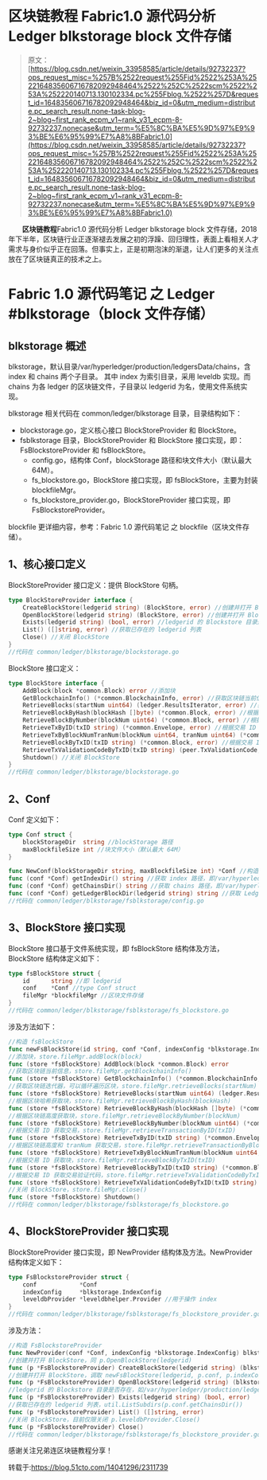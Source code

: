 # 区块链教程 Fabric1.0 源代码分析 Ledger blkstorage block 文件存储

> 原文：[https://blog.csdn.net/weixin_33958585/article/details/92732237?ops_request_misc=%257B%2522request%255Fid%2522%253A%2522164835606716782092948464%2522%252C%2522scm%2522%253A%252220140713.130102334.pc%255Fblog.%2522%257D&request_id=164835606716782092948464&biz_id=0&utm_medium=distribute.pc_search_result.none-task-blog-2~blog~first_rank_ecpm_v1~rank_v31_ecpm-8-92732237.nonecase&utm_term=%E5%8C%BA%E5%9D%97%E9%93%BE%E6%95%99%E7%A8%8BFabric1.0](https://blog.csdn.net/weixin_33958585/article/details/92732237?ops_request_misc=%257B%2522request%255Fid%2522%253A%2522164835606716782092948464%2522%252C%2522scm%2522%253A%252220140713.130102334.pc%255Fblog.%2522%257D&request_id=164835606716782092948464&biz_id=0&utm_medium=distribute.pc_search_result.none-task-blog-2~blog~first_rank_ecpm_v1~rank_v31_ecpm-8-92732237.nonecase&utm_term=%E5%8C%BA%E5%9D%97%E9%93%BE%E6%95%99%E7%A8%8BFabric1.0)

　　**区块链教程**Fabric1.0 源代码分析 Ledger blkstorage block 文件存储，2018 年下半年，区块链行业正逐渐褪去发展之初的浮躁、回归理性，表面上看相关人才需求与身价似乎正在回落。但事实上，正是初期泡沫的渐退，让人们更多的关注点放在了区块链真正的技术之上。

# Fabric 1.0 源代码笔记 之 Ledger #blkstorage（block 文件存储）

## blkstorage 概述

blkstorage，默认目录/var/hyperledger/production/ledgersData/chains，含 index 和 chains 两个子目录。
其中 index 为索引目录，采用 leveldb 实现。而 chains 为各 ledger 的区块链文件，子目录以 ledgerid 为名，使用文件系统实现。

blkstorage 相关代码在 common/ledger/blkstorage 目录，目录结构如下：

*   blockstorage.go，定义核心接口 BlockStoreProvider 和 BlockStore。
*   fsblkstorage 目录，BlockStoreProvider 和 BlockStore 接口实现，即：FsBlockstoreProvider 和 fsBlockStore。
    *   config.go，结构体 Conf，blockStorage 路径和块文件大小（默认最大 64M）。
    *   fs_blockstore.go，BlockStore 接口实现，即 fsBlockStore，主要为封装 blockfileMgr。
    *   fs_blockstore_provider.go，BlockStoreProvider 接口实现，即 FsBlockstoreProvider。

blockfile 更详细内容，参考：Fabric 1.0 源代码笔记 之 blockfile（区块文件存储）。

## 1、核心接口定义

BlockStoreProvider 接口定义：提供 BlockStore 句柄。

```go
type BlockStoreProvider interface {
    CreateBlockStore(ledgerid string) (BlockStore, error) //创建并打开 BlockStore
    OpenBlockStore(ledgerid string) (BlockStore, error) //创建并打开 BlockStore
    Exists(ledgerid string) (bool, error) //ledgerid 的 Blockstore 目录是否存在
    List() ([]string, error) //获取已存在的 ledgerid 列表
    Close() //关闭 BlockStore
}
//代码在 common/ledger/blkstorage/blockstorage.go
```

BlockStore 接口定义：

```go
type BlockStore interface {
    AddBlock(block *common.Block) error //添加块
    GetBlockchainInfo() (*common.BlockchainInfo, error) //获取区块链当前信息
    RetrieveBlocks(startNum uint64) (ledger.ResultsIterator, error) //获取区块链迭代器，可以循环遍历区块
    RetrieveBlockByHash(blockHash []byte) (*common.Block, error) //根据区块哈希获取块
    RetrieveBlockByNumber(blockNum uint64) (*common.Block, error) //根据区块链高度获取块
    RetrieveTxByID(txID string) (*common.Envelope, error) //根据交易 ID 获取交易
    RetrieveTxByBlockNumTranNum(blockNum uint64, tranNum uint64) (*common.Envelope, error) //根据区块链高度和 tranNum 获取交易
    RetrieveBlockByTxID(txID string) (*common.Block, error) //根据交易 ID 获取块
    RetrieveTxValidationCodeByTxID(txID string) (peer.TxValidationCode, error) //根据交易 ID 获取交易验证代码
    Shutdown() //关闭 BlockStore
}
//代码在 common/ledger/blkstorage/blockstorage.go
```

## 2、Conf

Conf 定义如下：

```go
type Conf struct {
    blockStorageDir  string //blockStorage 路径
    maxBlockfileSize int //块文件大小（默认最大 64M）
}

func NewConf(blockStorageDir string, maxBlockfileSize int) *Conf //构造 Conf
func (conf *Conf) getIndexDir() string //获取 index 路径，即/var/hyperledger/production/ledgersData/chains/index
func (conf *Conf) getChainsDir() string //获取 chains 路径，即/var/hyperledger/production/ledgersData/chains/chains
func (conf *Conf) getLedgerBlockDir(ledgerid string) string //获取 Ledger Block，如/var/hyperledger/production/ledgersData/chains/chains/mychannel
//代码在 common/ledger/blkstorage/fsblkstorage/config.go
```

## 3、BlockStore 接口实现

BlockStore 接口基于文件系统实现，即 fsBlockStore 结构体及方法，BlockStore 结构体定义如下：

```go
type fsBlockStore struct {
    id      string //即 ledgerid
    conf    *Conf //type Conf struct
    fileMgr *blockfileMgr //区块文件存储
}
//代码在 common/ledger/blkstorage/fsblkstorage/fs_blockstore.go
```

涉及方法如下：

```go
//构造 fsBlockStore
func newFsBlockStore(id string, conf *Conf, indexConfig *blkstorage.IndexConfig, dbHandle *leveldbhelper.DBHandle) *fsBlockStore
//添加块，store.fileMgr.addBlock(block)
func (store *fsBlockStore) AddBlock(block *common.Block) error
//获取区块链当前信息，store.fileMgr.getBlockchainInfo()
func (store *fsBlockStore) GetBlockchainInfo() (*common.BlockchainInfo, error)
//获取区块链迭代器，可以循环遍历区块，store.fileMgr.retrieveBlocks(startNum)
func (store *fsBlockStore) RetrieveBlocks(startNum uint64) (ledger.ResultsIterator, error)
//根据区块哈希获取块，store.fileMgr.retrieveBlockByHash(blockHash)
func (store *fsBlockStore) RetrieveBlockByHash(blockHash []byte) (*common.Block, error)
//根据区块链高度获取块，store.fileMgr.retrieveBlockByNumber(blockNum)
func (store *fsBlockStore) RetrieveBlockByNumber(blockNum uint64) (*common.Block, error)
//根据交易 ID 获取交易，store.fileMgr.retrieveTransactionByID(txID)
func (store *fsBlockStore) RetrieveTxByID(txID string) (*common.Envelope, error) 
//根据区块链高度和 tranNum 获取交易，store.fileMgr.retrieveTransactionByBlockNumTranNum(blockNum, tranNum)
func (store *fsBlockStore) RetrieveTxByBlockNumTranNum(blockNum uint64, tranNum uint64) (*common.Envelope, error)
//根据交易 ID 获取块，store.fileMgr.retrieveBlockByTxID(txID)
func (store *fsBlockStore) RetrieveBlockByTxID(txID string) (*common.Block, error) 
//根据交易 ID 获取交易验证代码，store.fileMgr.retrieveTxValidationCodeByTxID(txID)
func (store *fsBlockStore) RetrieveTxValidationCodeByTxID(txID string) (peer.TxValidationCode, error) 
//关闭 BlockStore，store.fileMgr.close()
func (store *fsBlockStore) Shutdown() 
//代码在 common/ledger/blkstorage/fsblkstorage/fs_blockstore.go
```

## 4、BlockStoreProvider 接口实现

BlockStoreProvider 接口实现，即 NewProvider 结构体及方法。NewProvider 结构体定义如下：

```go
type FsBlockstoreProvider struct {
    conf            *Conf
    indexConfig     *blkstorage.IndexConfig
    leveldbProvider *leveldbhelper.Provider //用于操作 index
}
//代码在 common/ledger/blkstorage/fsblkstorage/fs_blockstore_provider.go
```

涉及方法：

```go
//构造 FsBlockstoreProvider
func NewProvider(conf *Conf, indexConfig *blkstorage.IndexConfig) blkstorage.BlockStoreProvider 
//创建并打开 BlockStore，同 p.OpenBlockStore(ledgerid)
func (p *FsBlockstoreProvider) CreateBlockStore(ledgerid string) (blkstorage.BlockStore, error) 
//创建并打开 BlockStore，调取 newFsBlockStore(ledgerid, p.conf, p.indexConfig, indexStoreHandle)，即构造 fsBlockStore
func (p *FsBlockstoreProvider) OpenBlockStore(ledgerid string) (blkstorage.BlockStore, error) 
//ledgerid 的 Blockstore 目录是否存在，如/var/hyperledger/production/ledgersData/chains/chains/mychannel
func (p *FsBlockstoreProvider) Exists(ledgerid string) (bool, error) 
//获取已存在的 ledgerid 列表，util.ListSubdirs(p.conf.getChainsDir())
func (p *FsBlockstoreProvider) List() ([]string, error) 
//关闭 BlockStore，目前仅限关闭 p.leveldbProvider.Close()
func (p *FsBlockstoreProvider) Close() 
//代码在 common/ledger/blkstorage/fsblkstorage/fs_blockstore_provider.go
```

感谢关注兄弟连区块链教程分享！

转载于:https://blog.51cto.com/14041296/2311739